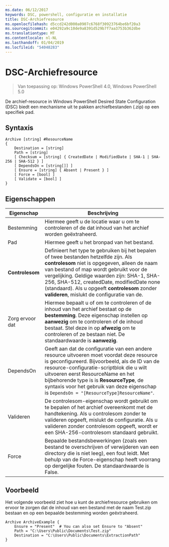 ```yaml
---
ms.date: 06/12/2017
keywords: DSC, powershell, configuratie en installatie
title: DSC-Archiefresource
ms.openlocfilehash: d5ccd242d000a0907c6768f30923764be6bf20a3
ms.sourcegitcommit: e04292a9c10de9a8391d529b7f7aa3753b362dbe
ms.translationtype: MT
ms.contentlocale: nl-NL
ms.lasthandoff: 01/04/2019
ms.locfileid: "54048283"
---
```

# <a name="dsc-archive-resource"></a>DSC-Archiefresource

> Van toepassing op: Windows PowerShell 4.0, Windows PowerShell 5.0

De archief-resource in Windows PowerShell Desired State Configuration (DSC) biedt een mechanisme uit te pakken archiefbestanden (.zip) op een specifiek pad.

## <a name="syntax"></a>Syntaxis
```MOF
Archive [string] #ResourceName
{
    Destination = [string]
    Path = [string]
    [ Checksum = [string] { CreatedDate | ModifiedDate | SHA-1 | SHA-256 | SHA-512 } ]
    [ DependsOn = [string[]] ]
    [ Ensure = [string] { Absent | Present } ]
    [ Force = [bool] ]
    [ Validate = [bool] ]
}
```

## <a name="properties"></a>Eigenschappen

|  Eigenschap  |  Beschrijving   |
|---|---|
| Bestemming| Hiermee geeft u de locatie waar u om te controleren of de dat inhoud van het archief worden geëxtraheerd.|
| Pad| Hiermee geeft u het bronpad van het bestand.|
| __Controlesom__| Definieert het type te gebruiken bij het bepalen of twee bestanden hetzelfde zijn. Als __controlesom__ niet is opgegeven, alleen de naam van bestand of map wordt gebruikt voor de vergelijking. Geldige waarden zijn: SHA-1, SHA-256, SHA-512, createdDate, modifiedDate none (standaard). Als u opgeeft __controlesom__ zonder __valideren__, mislukt de configuratie van de.|
| Zorg ervoor dat| Hiermee bepaalt u of om te controleren of de inhoud van het archief bestaat op de __bestemming__. Deze eigenschap instellen op __aanwezig__ om te controleren of de inhoud bestaat. Stel deze in op __afwezig__ om te controleren of ze bestaan niet. De standaardwaarde is __aanwezig__.|
| DependsOn | Geeft aan dat de configuratie van een andere resource uitvoeren moet voordat deze resource is geconfigureerd. Bijvoorbeeld, als de ID van de resource-configuratie-scriptblok die u wilt uitvoeren eerst ResourceName en het bijbehorende type is is __ResourceType__, de syntaxis voor het gebruik van deze eigenschap is `DependsOn = "[ResourceType]ResourceName"`.|
| Valideren| De controlesom-eigenschap wordt gebruikt om te bepalen of het archief overeenkomt met de handtekening. Als u controlesom zonder te valideren opgeeft, mislukt de configuratie. Als u valideren zonder controlesom opgeeft, wordt er een SHA-256-controlesom standaard gebruikt.|
| Force| Bepaalde bestandsbewerkingen (zoals een bestand te overschrijven of verwijderen van een directory die is niet leeg), een fout leidt. Met behulp van de Force-eigenschap heeft voorrang op dergelijke fouten. De standaardwaarde is False.|

## <a name="example"></a>Voorbeeld

Het volgende voorbeeld ziet hoe u kunt de archiefresource gebruiken om ervoor te zorgen dat de inhoud van een bestand met de naam Test.zip bestaan en op een bepaalde bestemming worden geëxtraheerd.

```
Archive ArchiveExample {
    Ensure = "Present"  # You can also set Ensure to "Absent"
    Path = "C:\Users\Public\Documents\Test.zip"
    Destination = "C:\Users\Public\Documents\ExtractionPath"
}
```
